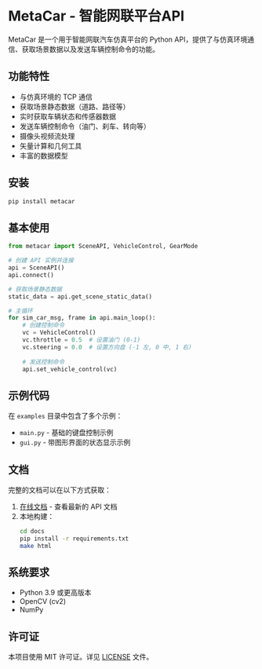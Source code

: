 # MetaCar - 智能网联平台API

MetaCar 是一个用于智能网联汽车仿真平台的 Python API，提供了与仿真环境通信、获取场景数据以及发送车辆控制命令的功能。

## 功能特性

- 与仿真环境的 TCP 通信
- 获取场景静态数据（道路、路径等）
- 实时获取车辆状态和传感器数据
- 发送车辆控制命令（油门、刹车、转向等）
- 摄像头视频流处理
- 矢量计算和几何工具
- 丰富的数据模型

## 安装

```bash
pip install metacar
```

## 基本使用

```python
from metacar import SceneAPI, VehicleControl, GearMode

# 创建 API 实例并连接
api = SceneAPI()
api.connect()

# 获取场景静态数据
static_data = api.get_scene_static_data()

# 主循环
for sim_car_msg, frame in api.main_loop():
    # 创建控制命令
    vc = VehicleControl()
    vc.throttle = 0.5  # 设置油门 (0-1)
    vc.steering = 0.0  # 设置方向盘 (-1 左, 0 中, 1 右)
    
    # 发送控制命令
    api.set_vehicle_control(vc)
```

## 示例代码

在 `examples` 目录中包含了多个示例：

- `main.py` - 基础的键盘控制示例
- `gui.py` - 带图形界面的状态显示示例

## 文档

完整的文档可以在以下方式获取：

1. [在线文档](https://autodrive-api-python.readthedocs.io/zh-cn/latest/) - 查看最新的 API 文档
2. 本地构建：
   ```bash
   cd docs
   pip install -r requirements.txt
   make html
   ```

## 系统要求

- Python 3.9 或更高版本
- OpenCV (cv2)
- NumPy

## 许可证

本项目使用 MIT 许可证。详见 [LICENSE](LICENSE) 文件。
